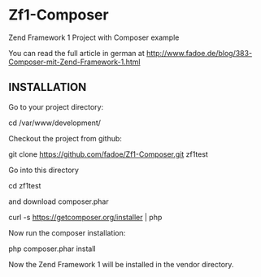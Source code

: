Zf1-Composer
============

Zend Framework 1 Project with Composer example

You can read the full article in german at http://www.fadoe.de/blog/383-Composer-mit-Zend-Framework-1.html

INSTALLATION
------------

Go to your project directory:

cd /var/www/development/

Checkout the project from github:

git clone https://github.com/fadoe/Zf1-Composer.git zf1test

Go into this directory

cd zf1test

and download composer.phar

curl -s https://getcomposer.org/installer | php

Now run the composer installation:

php composer.phar install

Now the Zend Framework 1 will be installed in the vendor directory.

